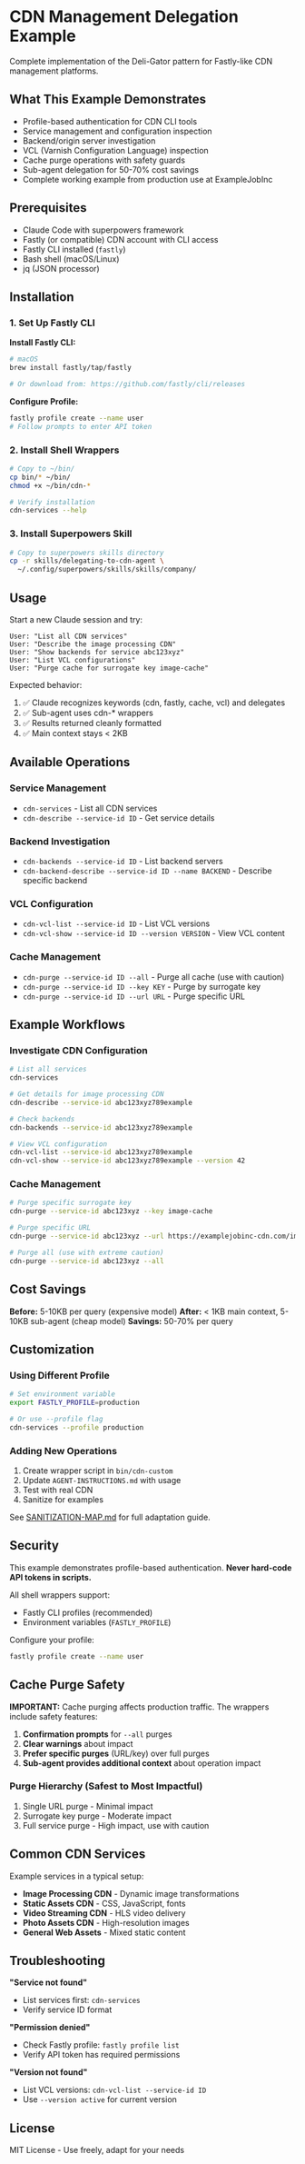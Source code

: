 # CDN Management Delegation Example

Complete implementation of the Deli-Gator pattern for Fastly-like CDN management platforms.

## What This Example Demonstrates

- Profile-based authentication for CDN CLI tools
- Service management and configuration inspection
- Backend/origin server investigation
- VCL (Varnish Configuration Language) inspection
- Cache purge operations with safety guards
- Sub-agent delegation for 50-70% cost savings
- Complete working example from production use at ExampleJobInc

## Prerequisites

- Claude Code with superpowers framework
- Fastly (or compatible) CDN account with CLI access
- Fastly CLI installed (`fastly`)
- Bash shell (macOS/Linux)
- jq (JSON processor)

## Installation

### 1. Set Up Fastly CLI

**Install Fastly CLI:**
```bash
# macOS
brew install fastly/tap/fastly

# Or download from: https://github.com/fastly/cli/releases
```

**Configure Profile:**
```bash
fastly profile create --name user
# Follow prompts to enter API token
```

### 2. Install Shell Wrappers

```bash
# Copy to ~/bin/
cp bin/* ~/bin/
chmod +x ~/bin/cdn-*

# Verify installation
cdn-services --help
```

### 3. Install Superpowers Skill

```bash
# Copy to superpowers skills directory
cp -r skills/delegating-to-cdn-agent \
  ~/.config/superpowers/skills/skills/company/
```

## Usage

Start a new Claude session and try:

```
User: "List all CDN services"
User: "Describe the image processing CDN"
User: "Show backends for service abc123xyz"
User: "List VCL configurations"
User: "Purge cache for surrogate key image-cache"
```

Expected behavior:
1. ✅ Claude recognizes keywords (cdn, fastly, cache, vcl) and delegates
2. ✅ Sub-agent uses cdn-* wrappers
3. ✅ Results returned cleanly formatted
4. ✅ Main context stays < 2KB

## Available Operations

### Service Management
- `cdn-services` - List all CDN services
- `cdn-describe --service-id ID` - Get service details

### Backend Investigation
- `cdn-backends --service-id ID` - List backend servers
- `cdn-backend-describe --service-id ID --name BACKEND` - Describe specific backend

### VCL Configuration
- `cdn-vcl-list --service-id ID` - List VCL versions
- `cdn-vcl-show --service-id ID --version VERSION` - View VCL content

### Cache Management
- `cdn-purge --service-id ID --all` - Purge all cache (use with caution)
- `cdn-purge --service-id ID --key KEY` - Purge by surrogate key
- `cdn-purge --service-id ID --url URL` - Purge specific URL

## Example Workflows

### Investigate CDN Configuration
```bash
# List all services
cdn-services

# Get details for image processing CDN
cdn-describe --service-id abc123xyz789example

# Check backends
cdn-backends --service-id abc123xyz789example

# View VCL configuration
cdn-vcl-list --service-id abc123xyz789example
cdn-vcl-show --service-id abc123xyz789example --version 42
```

### Cache Management
```bash
# Purge specific surrogate key
cdn-purge --service-id abc123xyz --key image-cache

# Purge specific URL
cdn-purge --service-id abc123xyz --url https://examplejobinc-cdn.com/image.png

# Purge all (use with extreme caution)
cdn-purge --service-id abc123xyz --all
```

## Cost Savings

**Before:** 5-10KB per query (expensive model)
**After:** < 1KB main context, 5-10KB sub-agent (cheap model)
**Savings:** 50-70% per query

## Customization

### Using Different Profile
```bash
# Set environment variable
export FASTLY_PROFILE=production

# Or use --profile flag
cdn-services --profile production
```

### Adding New Operations

1. Create wrapper script in `bin/cdn-custom`
2. Update `AGENT-INSTRUCTIONS.md` with usage
3. Test with real CDN
4. Sanitize for examples

See [SANITIZATION-MAP.md](./SANITIZATION-MAP.md) for full adaptation guide.

## Security

This example demonstrates profile-based authentication. **Never hard-code API tokens in scripts.**

All shell wrappers support:
- Fastly CLI profiles (recommended)
- Environment variables (`FASTLY_PROFILE`)

Configure your profile:
```bash
fastly profile create --name user
```

## Cache Purge Safety

**IMPORTANT:** Cache purging affects production traffic. The wrappers include safety features:

1. **Confirmation prompts** for `--all` purges
2. **Clear warnings** about impact
3. **Prefer specific purges** (URL/key) over full purges
4. **Sub-agent provides additional context** about operation impact

### Purge Hierarchy (Safest to Most Impactful)
1. Single URL purge - Minimal impact
2. Surrogate key purge - Moderate impact
3. Full service purge - High impact, use with caution

## Common CDN Services

Example services in a typical setup:
- **Image Processing CDN** - Dynamic image transformations
- **Static Assets CDN** - CSS, JavaScript, fonts
- **Video Streaming CDN** - HLS video delivery
- **Photo Assets CDN** - High-resolution images
- **General Web Assets** - Mixed static content

## Troubleshooting

**"Service not found"**
- List services first: `cdn-services`
- Verify service ID format

**"Permission denied"**
- Check Fastly profile: `fastly profile list`
- Verify API token has required permissions

**"Version not found"**
- List VCL versions: `cdn-vcl-list --service-id ID`
- Use `--version active` for current version

## License

MIT License - Use freely, adapt for your needs
